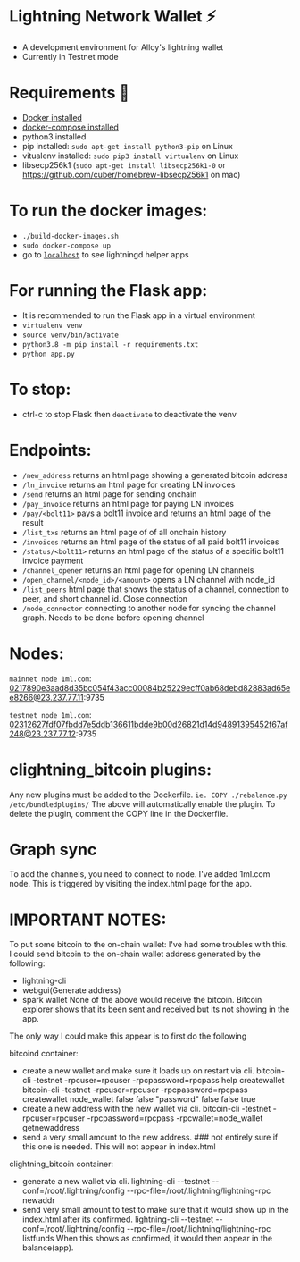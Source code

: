 # Lightning Network Wallet ⚡

* A development environment for Alloy's lightning wallet
* Currently in Testnet mode

# Requirements 🔧

* [Docker installed](https://docs.docker.com/get-docker/)
* [docker-compose installed](https://docs.docker.com/compose/install/)
* python3 installed
* pip installed: `sudo apt-get install python3-pip` on Linux
* vitualenv installed: `sudo pip3 install virtualenv` on Linux
* libsecp256k1 (`sudo apt-get install libsecp256k1-0` or https://github.com/cuber/homebrew-libsecp256k1 on mac)

# To run the docker images:

* `./build-docker-images.sh`
* `sudo docker-compose up`
* go to [`localhost`](http:/localhost) to see lightningd helper apps

# For running the Flask app:

* It is recommended to run the Flask app in a virtual environment
* `virtualenv venv`
* `source venv/bin/activate`
* `python3.8 -m pip install -r requirements.txt`
* `python app.py` 

# To stop:

* ctrl-c to stop Flask then `deactivate` to deactivate the venv


# Endpoints:

* `/new_address` returns an html page showing a generated bitcoin address
* `/ln_invoice` returns an html page for creating LN invoices
* `/send` returns an html page for sending onchain
* `/pay_invoice` returns an html page for paying LN invoices
* `/pay/<bolt11>` pays a bolt11 invoice and returns an html page of the result
* `/list_txs` returns an html page of of all onchain history
* `/invoices` returns an html page of the status of all paid bolt11 invoices
* `/status/<bolt11>` returns an html page of the status of a specific bolt11 invoice payment
* `/channel_opener` returns an html page for opening LN channels
* `/open_channel/<node_id>/<amount>` opens a LN channel with node_id
* `/list_peers` html page that shows the status of a channel, connection to peer, and short channel id. Close connection
* `/node_connector` connecting to another node for syncing the channel graph. Needs to be done before opening channel 


# Nodes:
`mainnet node 1ml.com`: 0217890e3aad8d35bc054f43acc00084b25229ecff0ab68debd82883ad65ee8266@23.237.77.11:9735

`testnet node 1ml.com`: 02312627fdf07fbdd7e5ddb136611bdde9b00d26821d14d94891395452f67af248@23.237.77.12:9735

# clightning_bitcoin plugins:
Any new plugins must be added to the Dockerfile.
`ie. COPY ./rebalance.py /etc/bundledplugins/`
The above will automatically enable the plugin. 
To delete the plugin, comment the COPY line in the Dockerfile.

# Graph sync
To add the channels, you need to connect to node. I've added 1ml.com node. This is triggered by visiting the index.html page for the app.

# IMPORTANT NOTES:
To put some bitcoin to the on-chain wallet:
I've had some troubles with this. I could send bitcoin to the on-chain wallet address generated by the following:
- lightning-cli
- webgui(Generate address)
- spark wallet
None of the above would receive the bitcoin. Bitcoin explorer shows that its been sent and received but its not showing in the app.

The only way I could make this appear is to first do the following 

bitcoind container:
- create a new wallet and make sure it loads up on restart via cli.
  bitcoin-cli -testnet -rpcuser=rpcuser -rpcpassword=rpcpass help createwallet 
  bitcoin-cli -testnet -rpcuser=rpcuser -rpcpassword=rpcpass createwallet node_wallet false false "password" false false true 
- create a new address with the new wallet via cli.
  bitcoin-cli -testnet -rpcuser=rpcuser -rpcpassword=rpcpass -rpcwallet=node_wallet getnewaddress
- send a very small amount to the new address. ### not entirely sure if this one is needed. This will not appear in index.html

clightning_bitcoin container:
- generate a new wallet via cli.
  lightning-cli --testnet  --conf=/root/.lightning/config --rpc-file=/root/.lightning/lightning-rpc newaddr
- send very small amount to test to make sure that it would show up in the index.html after its confirmed.
  lightning-cli --testnet  --conf=/root/.lightning/config --rpc-file=/root/.lightning/lightning-rpc listfunds
When this shows as confirmed, it would then appear in the balance(app).
